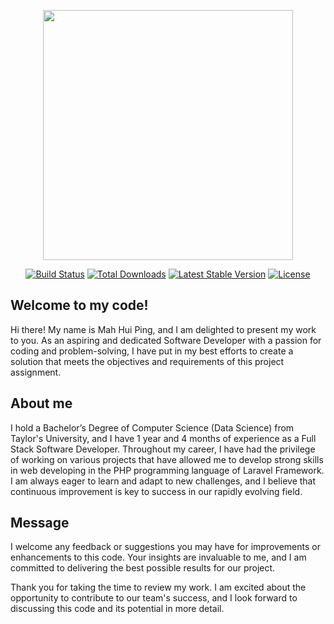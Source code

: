 <p align="center"><a href="https://laravel.com" target="_blank"><img src="https://raw.githubusercontent.com/laravel/art/master/logo-lockup/5%20SVG/2%20CMYK/1%20Full%20Color/laravel-logolockup-cmyk-red.svg" width="400"></a></p>

<p align="center">
<a href="https://travis-ci.org/laravel/framework"><img src="https://travis-ci.org/laravel/framework.svg" alt="Build Status"></a>
<a href="https://packagist.org/packages/laravel/framework"><img src="https://img.shields.io/packagist/dt/laravel/framework" alt="Total Downloads"></a>
<a href="https://packagist.org/packages/laravel/framework"><img src="https://img.shields.io/packagist/v/laravel/framework" alt="Latest Stable Version"></a>
<a href="https://packagist.org/packages/laravel/framework"><img src="https://img.shields.io/packagist/l/laravel/framework" alt="License"></a>
</p>

## Welcome to my code!

Hi there! My name is Mah Hui Ping, and I am delighted to present my work to you. As an aspiring and dedicated Software Developer with a passion for coding and problem-solving, I have put in my best efforts to create a solution that meets the objectives and requirements of this project assignment.

## About me

I hold a Bachelor’s Degree of Computer Science (Data Science) from Taylor's University, and I have 1 year and 4 months of experience as a Full Stack Software Developer. Throughout my career, I have had the privilege of working on various projects that have allowed me to develop strong skills in web developing in the PHP programming language of Laravel Framework. I am always eager to learn and adapt to new challenges, and I believe that continuous improvement is key to success in our rapidly evolving field.

## Message

I welcome any feedback or suggestions you may have for improvements or enhancements to this code. Your insights are invaluable to me, and I am committed to delivering the best possible results for our project.

Thank you for taking the time to review my work. I am excited about the opportunity to contribute to our team's success, and I look forward to discussing this code and its potential in more detail.